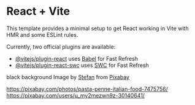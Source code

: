 # React + Vite

This template provides a minimal setup to get React working in Vite with HMR and some ESLint rules.

Currently, two official plugins are available:

- [@vitejs/plugin-react](https://github.com/vitejs/vite-plugin-react/blob/main/packages/plugin-react/README.md) uses [Babel](https://babeljs.io/) for Fast Refresh
- [@vitejs/plugin-react-swc](https://github.com/vitejs/vite-plugin-react-swc) uses [SWC](https://swc.rs/) for Fast Refresh


black background Image by <a href="https://pixabay.com/users/divily-110719/?utm_source=link-attribution&utm_medium=referral&utm_campaign=image&utm_content=2931846">Stefan</a> from <a href="https://pixabay.com//?utm_source=link-attribution&utm_medium=referral&utm_campaign=image&utm_content=2931846">Pixabay</a>

https://pixabay.com/photos/pasta-penne-italian-food-7475756/
https://pixabay.com/users/u_my2mezwn9z-30140641/
